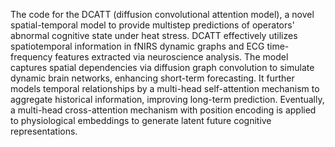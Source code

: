 The code for the DCATT (diffusion convolutional attention model), a novel spatial-temporal model to provide multistep predictions of operators' abnormal cognitive state under heat stress. DCATT effectively utilizes spatiotemporal information in fNIRS dynamic graphs and ECG time-frequency features extracted via neuroscience analysis. The model captures spatial dependencies via diffusion graph convolution to simulate dynamic brain networks, enhancing short-term forecasting. It further models temporal relationships by a multi-head self-attention mechanism to aggregate historical information, improving long-term prediction. Eventually, a multi-head cross-attention mechanism with position encoding is applied to physiological embeddings to generate latent future cognitive representations.
